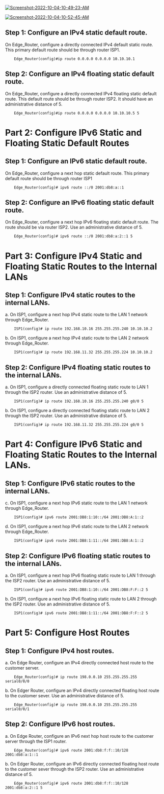 
<a href="https://ibb.co/6XRq5GN"><img src="https://i.ibb.co/7kJ0FBb/Screenshot-2022-10-04-10-49-23-AM.png" alt="Screenshot-2022-10-04-10-49-23-AM" border="0"></a>


<a href="https://ibb.co/mB9H4Tg"><img src="https://i.ibb.co/FW5Bz3C/Screenshot-2022-10-04-10-52-45-AM.png" alt="Screenshot-2022-10-04-10-52-45-AM" border="0"></a>
## Step 1: Configure an IPv4 static default route.
On Edge_Router, configure a directly connected IPv4 default static route. This primary default route should be through router ISP1.

        Edge_Router(config)#ip route 0.0.0.0 0.0.0.0 10.10.10.1

## Step 2: Configure an IPv4 floating static default route.
 On Edge_Router, configure a directly connected IPv4 floating static default route. This default route should be through router ISP2. It should have an administrative distance of 5.

        Edge_Router(config)#ip route 0.0.0.0 0.0.0.0 10.10.10.5 5

# Part 2: Configure IPv6 Static and Floating Static Default Routes
## Step 1: Configure an IPv6 static default route.
On Edge_Router, configure a next hop static default route. This primary default route should be through router ISP1

        Edge_Router(config)# ipv6 route ::/0 2001:db8:a::1

## Step 2: Configure an IPv6 floating static default route.
On Edge_Router, configure a next hop IPv6 floating static default route. The route should be via router ISP2. Use an administrative distance of 5.

        Edge_Router(config)# ipv6 route ::/0 2001:db8:a:2::1 5

# Part 3: Configure IPv4 Static and Floating Static Routes to the Internal LANs
## Step 1: Configure IPv4 static routes to the internal LANs.

a. On ISP1, configure a next hop IPv4 static route to the LAN 1 network through Edge_Router.

        ISP1(config)# ip route 192.168.10.16 255.255.255.240 10.10.10.2

b. On ISP1, configure a next hop IPv4 static route to the LAN 2 network through Edge_Router.

        ISP1(config)# ip route 192.168.11.32 255.255.255.224 10.10.10.2


## Step 2: Configure IPv4 floating static routes to the internal LANs.
a. On ISP1, configure a directly connected floating static route to LAN 1 through the ISP2 router. Use an administrative distance of 5.

        ISP1(config)# ip route 192.168.10.16 255.255.255.240 g0/0 5

b. On ISP1, configure a directly connected floating static route to LAN 2 through the ISP2 router. Use an administrative distance of 5.

        ISP1(config)# ip route 192.168.11.32 255.255.255.224 g0/0 5

# Part 4: Configure IPv6 Static and Floating Static Routes to the Internal LANs.
## Step 1: Configure IPv6 static routes to the internal LANs.
c. On ISP1, configure a next hop IPv6 static route to the LAN 1 network through Edge_Router.

        ISP1(config)# ipv6 route 2001:DB8:1:10::/64 2001:DB8:A:1::2

d. On ISP1, configure a next hop IPv6 static route to the LAN 2 network through Edge_Router.

        ISP1(config)# ipv6 route 2001:DB8:1:11::/64 2001:DB8:A:1::2


## Step 2: Configure IPv6 floating static routes to the internal LANs.
a. On ISP1, configure a next hop IPv6 floating static route to LAN 1 through the ISP2 router. Use an administrative distance of 5.

        ISP1(config)# ipv6 route 2001:DB8:1:10::/64 2001:DB8:F:F::2 5

b. On ISP1, configure a next hop IPv6 floating static route to LAN 2 through the ISP2 router. Use an administrative distance of 5.

        ISP1(config)# ipv6 route 2001:DB8:1:11::/64 2001:DB8:F:F::2 5


# Part 5: Configure Host Routes
## Step 1: Configure IPv4 host routes.

a. On Edge Router, configure an IPv4 directly connected host route to the customer server.
       
        Edge_Router(config)# ip route 198.0.0.10 255.255.255.255 serial0/0/0

b. On Edger Router, configure an IPv4 directly connected floating host route to the customer sever. Use an administrative distance of 5.

        Edge_Router(config)# ip route 198.0.0.10 255.255.255.255 serial0/0/1

## Step 2: Configure IPv6 host routes.
a. On Edge Router, configure an IPv6 next hop host route to the customer server through the ISP1 router.

        Edge_Router(config)# ipv6 route 2001:db8:f:f::10/128 2001:db8:a:1::1


b. On Edger Router, configure an IPv6 directly connected floating host route to the customer sever through the ISP2 router. Use an administrative distance of 5.

        Edge_Router(config)# ipv6 route 2001:db8:f:f::10/128 2001:db8:a:2::1 5
